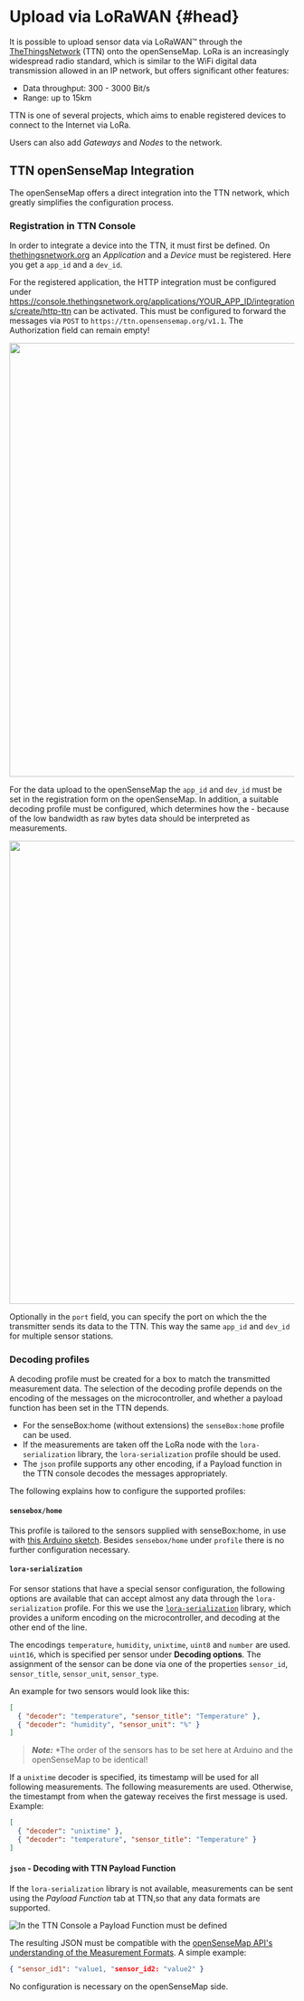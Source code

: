 # Upload via LoRaWAN {#head}

It is possible to upload sensor data via LoRaWAN™ through the [TheThingsNetwork](https://thethingsnetwork.org)
(TTN) onto the openSenseMap.
LoRa is an increasingly widespread radio standard, which is similar to the
WiFi digital data transmission allowed in an IP network, but offers significant
other features:

- Data throughput: 300 - 3000 Bit/s
- Range: up to 15km 

TTN is one of several projects, which aims to enable registered devices to connect to the Internet via LoRa.

Users can also add *Gateways* and *Nodes* to the network.


## TTN openSenseMap Integration
The openSenseMap offers a direct integration into the TTN network, which greatly simplifies the
configuration process.

### Registration in TTN Console

In order to integrate a device into the TTN, it must first be defined. On
[thethingsnetwork.org](https://console.thethingsnetwork.org/)
an *Application* and a *Device* must be registered. Here you get a
`app_id` and a `dev_id`.

For the registered application, the HTTP integration must be configured under <https://console.thethingsnetwork.org/applications/YOUR_APP_ID/integrations/create/http-ttn>
can be activated. This must be configured to forward the messages via `POST` to `https://ttn.opensensemap.org/v1.1`. The
Authorization field can remain empty! 

<img src="https://raw.githubusercontent.com/sensebox/resources/master/images/osem_ttnconsole.png" center width="767" />

For the data upload to the openSenseMap the `app_id` and `dev_id` must be set in the registration form on the openSenseMap.
In addition, a suitable decoding profile must be configured,
which determines how the - because of the low bandwidth as raw bytes 
data should be interpreted as measurements.

<img src="https://raw.githubusercontent.com/sensebox/resources/master/images/osem_register_ttn.png" center width="819" />

Optionally in the `port` field, you can specify the port on which the
the transmitter sends its data to the TTN. This way the same `app_id`
and `dev_id` for multiple sensor stations.

### Decoding profiles
A decoding profile must be created for a box to match the transmitted measurement data.
The selection of the decoding profile depends on the encoding of the messages on the
microcontroller, and whether a payload function has been set in the TTN depends.

- For the senseBox:home (without extensions) the `senseBox:home` profile can be used.
- If the measurements are taken off the LoRa node with the `lora-serialization` library,
 the `lora-serialization` profile should be used.
- The `json` profile supports any other encoding, if a
  Payload function in the TTN console decodes the messages appropriately.

The following explains how to configure the supported profiles:

#### `sensebox/home`
This profile is tailored to the sensors supplied with senseBox:home,
in use with [this Arduino sketch](https://github.com/sensebox/random-sketches/tree/master/lora/dragino).
Besides `sensebox/home` under `profile` there is no further configuration
necessary.

#### `lora-serialization`
For sensor stations that have a special sensor configuration, the following options are available that
can accept almost any data through the `lora-serialization` profile.
For this we use the [`lora-serialization`](https://github.com/thesolarnomad/lora-serialization)
library, which provides a uniform encoding on the microcontroller, and
decoding at the other end of the line.

The encodings `temperature`, `humidity`, `unixtime`, `uint8` and `number` are used.
`uint16`, which is specified per sensor under **Decoding options**.
 The assignment of the sensor can be done via one of the properties
`sensor_id`, `sensor_title`, `sensor_unit`, `sensor_type`.

An example for two sensors would look like this:

```json
[
  { "decoder": "temperature", "sensor_title": "Temperature" },
  { "decoder": "humidity", "sensor_unit": "%" }
]
```

>***Note:*** *The order of the sensors has to be set here at Arduino and the openSenseMap to be identical!

If a `unixtime` decoder is specified, its timestamp will be used for all following measurements.
The following measurements are used.
Otherwise, the timestampt from when the gateway receives the first message
is used. Example: 

```json
[
  { "decoder": "unixtime" },
  { "decoder": "temperature", "sensor_title": "Temperature" }
]
```

#### `json` - Decoding with TTN Payload Function
If the `lora-serialization` library is not available, measurements can be sent using 
the  *Payload Function* tab at TTN,so that any data formats are supported.

![In the TTN Console a Payload Function must be defined](https://raw.githubusercontent.com/sensebox/resources/master/images/lora_ttn_payloadfunc.png)

The resulting JSON must be compatible with the [openSenseMap API's understanding of the
Measurement Formats](https://docs.opensensemap.org/#api-Measurements-postNewMeasurements).
A simple example:

```json
{ "sensor_id1": "value1, "sensor_id2: "value2" }
```

No configuration is necessary on the openSenseMap side.


